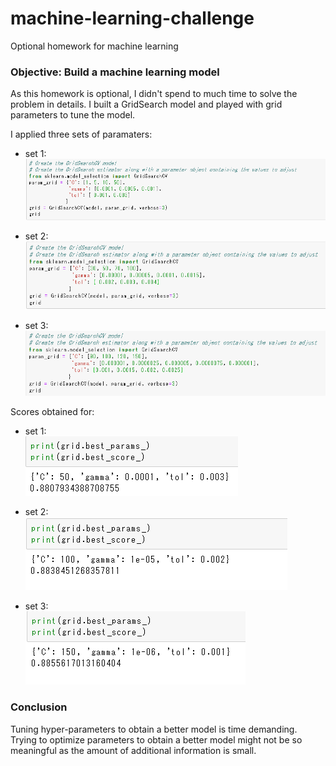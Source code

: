 # machine-learning-challenge
Optional homework for machine learning

### Objective: Build a machine learning model

As this homework is optional, I didn't spend to much time to solve the problem in details. 
I built a GridSearch model and played with grid parameters to tune the model. 

I applied three sets of paramaters: 

- set 1:<br>
![par_base.PNG](Images/par_base.PNG)<br>

- set 2: <br>
![par_refine.PNG](Images/par_refine.PNG)<br>

- set 3:<br>
![par_refine2.PNG](Images/par_refine2.PNG)<br>


Scores obtained for: 
- set 1:<br>
![score_base.PNG](Images/score_base.PNG)<br>

- set 2: <br>
![score_refine.PNG](Images/score_refine.PNG)<br>

- set 3:<br>
![score_refine2.PNG](Images/score_refine2.PNG)<br>


### Conclusion
Tuning hyper-parameters to obtain a better model is time demanding. Trying to optimize parameters to obtain a better model might not be so meaningful as the amount of additional information is small. 
